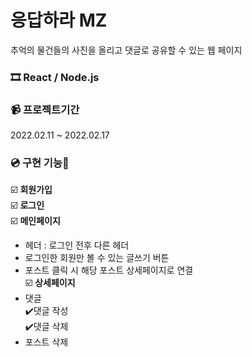 # 응답하라 MZ
추억의 물건들의 사진을 올리고 댓글로 공유할 수 있는 웹 페이지
<br />
### 🎞 React / Node.js

### 📹 프로젝트기간
2022.02.11 ~ 2022.02.17

### 💿 구현 기능💾
☑️ <strong>회원가입</strong><br/>
☑️ <strong>로그인</strong><br/>
☑️ <strong>메인페이지</strong><br/>
  - 헤더 : 로그인 전후 다른 헤더<br/>
  - 로그인한 회원만 볼 수 있는 글쓰기 버튼<br/>
  - 포스트 클릭 시 해당 포스트 상세페이지로 연결<br/>
☑️ <strong>상세페이지</strong><br/>
  - 댓글<br/>
    ✔️댓글 작성<br/>
    ✔️댓글 삭제<br/>
  - 포스트 삭제<br/>
